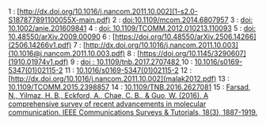 1 : [http://dx.doi.org/10.1016/j.nancom.2011.10.002](1-s2.0-S187877891100055X-main.pdf)
2 : [doi:10.1109/mcom.2014.6807957](J62.pdf)
3 : [doi: 10.1002/anie.201609841](leigh2016.pdf)
4 : [doi: 10.1109/TCOMM.2012.010213.110093](A_Physical_Channel_Model_for_Nanoscale_Neuro-Spike_Communications.pdf)
5 : [doi: 10.48550/arXiv.2009.00090](2009.00090v1.pdf)
6 : [https://doi.org/10.48550/arXiv.2506.14266](2506.14266v1.pdf)
7 : [http://dx.doi.org/10.1016/j.nancom.2011.10.003](10.1016@j.nancom.2011.10.003.pdf) 
8 : [https://doi.org/10.1145/3290607](1910.01974v1.pdf)
9 : [doi : 10.1109/tnb.2017.2707482 ](Diffusion-Based_Model_for_Synaptic_Molecular_Communication_Channel.pdf)
10 : [10.1016/s0169-5347(01)02115-2](crespi2001.pdf)
11 : [10.1016/s0169-5347(01)02115-2](crespi2001.pdf)
12 : [http://dx.doi.org/10.1016/j.nancom.2011.10.002](malak2012.pdf)
13 : [10.1109/TCOMM.2015.2398857](unluturk2015.pdf)
14 : [10.1109/TNB.2016.2627081](unluturk2016.pdf)
15 : [Farsad, N., Yilmaz, H. B., Eckford, A., Chae, C. B., & Guo, W. (2016). A comprehensive survey of recent advancements in molecular communication. IEEE Communications Surveys & Tutorials, 18(3), 1887-1919.](A_Comprehensive_Survey_of_Recent_Advancements_in_Molecular_Communication.pdf)


